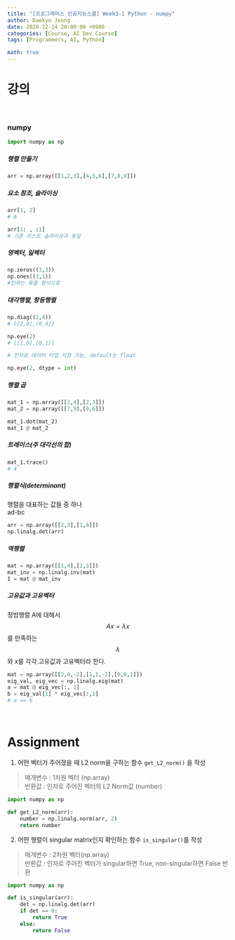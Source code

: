 ```yaml
---
title: "[프로그래머스 인공지능스쿨] Week3-1 Python - numpy"
author: Daekyo Jeong
date: 2020-12-14 20:00:00 +0900
categories: [Course, AI Dev Course]
tags: [Programmers, AI, Python]

math: true
---
```


# **강의**   
<br/>

### **numpy**  

```py
import numpy as np
```

##### **행렬 만들기**

```py
arr = np.array([[1,2,3],[4,5,6],[7,8,9]])
```

##### **요소 참조, 슬라이싱**

```py
arr[1, 2]
# 6

arr[1: , :1]
# 기존 리스트 슬라이싱과 동일
```  

##### **영벡터, 일벡터**

```py
np.zeros((3,3))
np.ones((3,1))
#인자는 튜플 형식으로
```

##### **대각행렬, 항등행렬**

```py
np.diag((2,4))
# [[2,0],[0,4]]

np.eye(2)
# [[1,0],[0,1]]

# 인자로 데이터 타입 지정 가능, default는 float

np.eye(2, dtype = int)
```
##### **행렬 곱**

```py
mat_1 = np.array([[1,4],[2,3]])
mat_2 = np.array([[7,9],[0,6]])

mat_1.dot(mat_2)
mat_1 @ mat_2
```

##### **트레이스(주 대각선의 합)**

```py
mat_1.trace()
# 4
```

##### **행렬식(determinant)**

행렬을 대표하는 값들 중 하나  
ad-bc

```py
arr = np.array([[2,3],[1,6]])
np.linalg.det(arr)
```

##### **역행렬**

```py
mat = np.array([[1,4],[2,3]])
mat_inv = np.linalg.inv(mat)
I = mat @ mat_inv
```

##### **고유값과 고유벡터**

정방행렬 A에 대해서 $$Ax = \lambda x$$를 만족하는 $$\lambda $$와 x를 각각 고유값과 고유벡터라 한다.  

```py
mat = np.array([[2,0,-2],[1,1,-2],[0,0,1]])
eig_val, eig_vec = np.linalg.eig(mat)
a = mat @ eig_vec[:, 1]
b = eig_val[1] * eig_vec[:,1]
# a == b
```

<br/>

# **Assignment**  


1. 어떤 벡터가 주어졌을 때 L2 norm을 구하는 함수 `get_L2_norm()` 을 작성  
> 매개변수 : 1차원 벡터 (np.array)  
> 반환값 : 인자로 주어진 벡터의 L2 Norm값 (number)  


```py
import numpy as np

def get_L2_norm(arr):
    number = np.linalg.norm(arr, 2)
    return number
```

2. 어떤 행렬이 singular matrix인지 확인하는 함수 `is_singular()`를 작성  
> 매개변수 : 2차원 벡터(np.array)  
> 반환값 : 인자로 주어진 벡터가 singular하면 True, non-singular하면 False 반환  

```py
import numpy as np

def is_singular(arr):
    det = np.linalg.det(arr)
    if det == 0:
        return True
    else:
        return False
```

<br/>
